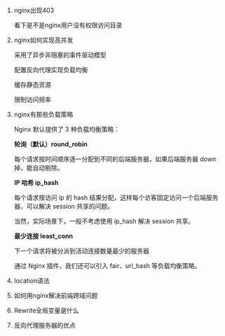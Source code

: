 1. nginx出现403

   看下是不是nginx用户没有权限访问目录
   
2. nginx如何实现高并发

   采用了异步非阻塞的事件驱动模型

   配置反向代理实现负载均衡

   缓存静态资源

   限制访问频率
   
3. nginx有那些负载策略

   Nginx 默认提供了 3 种负载均衡策略：

   **轮询（默认）round_robin**

   每个请求按时间顺序逐一分配到不同的后端服务器，如果后端服务器 down 掉，能自动剔除。

   **IP 哈希 ip_hash**

   每个请求按访问 ip 的 hash 结果分配，这样每个访客固定访问一个后端服务器，可以解决 session 共享的问题。

   当然，实际场景下，一般不考虑使用 ip_hash 解决 session 共享。

   **最少连接 least_conn**

   下一个请求将被分派到活动连接数量最少的服务器

   通过 Nginx 插件，我们还可以引入 fair、url_hash 等负载均衡策略。

4. location语法

5. 如何用nginx解决前端跨域问题

6. Rewrite全局变量是什么

7. 反向代理服务器的优点